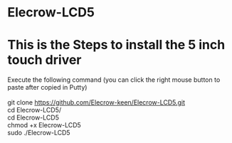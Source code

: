 # Elecrow-LCD5
# This is the Steps to install the 5 inch touch driver  <br>
Execute the following command (you can click the right mouse button to paste after copied in Putty) <br>
<br>
git clone https://github.com/Elecrow-keen/Elecrow-LCD5.git <br>
cd Elecrow-LCD5/ <br>
cd Elecrow-LCD5 <br>
chmod +x Elecrow-LCD5 <br>
sudo ./Elecrow-LCD5 <br>
